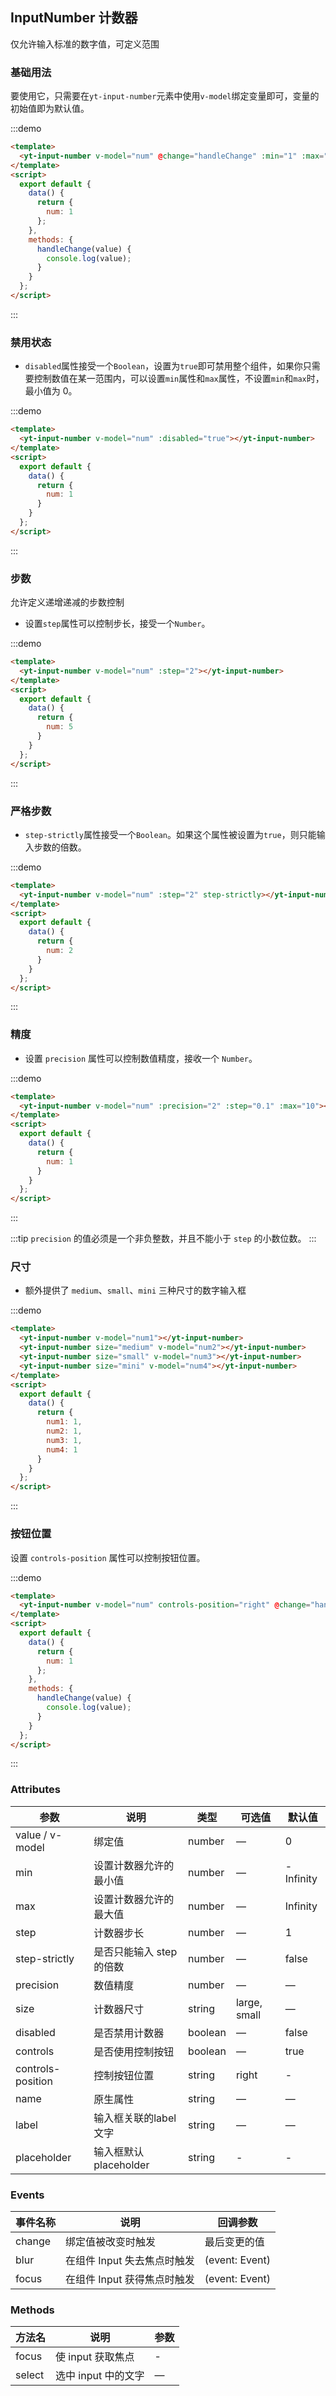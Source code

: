 ## InputNumber 计数器

仅允许输入标准的数字值，可定义范围

### 基础用法
要使用它，只需要在`yt-input-number`元素中使用`v-model`绑定变量即可，变量的初始值即为默认值。
<div class="demo-block">
 <yt-input-number v-model="num" @change="handleChange" :min="1" :max="10" label="描述文字"></yt-input-number>
</div>
<script>
  export default {
    data() {
      return {
        num: 1,
        num1: 1,
        num2: 1,
        num3: 2,
        num4: 1,
        num5: 1,
        num6: 1,
        num7: 1,
        num8: 1,
        num9: 1
      };
    },
    methods: {
      handleChange(value) {
        console.log(value);
      }
    }
  };
</script>

:::demo 
```html
<template>
  <yt-input-number v-model="num" @change="handleChange" :min="1" :max="10" label="描述文字"></yt-input-number>
</template>
<script>
  export default {
    data() {
      return {
        num: 1
      };
    },
    methods: {
      handleChange(value) {
        console.log(value);
      }
    }
  };
</script>
```
:::

### 禁用状态

 - `disabled`属性接受一个`Boolean`，设置为`true`即可禁用整个组件，如果你只需要控制数值在某一范围内，可以设置`min`属性和`max`属性，不设置`min`和`max`时，最小值为 0。
<div class="demo-block">
    <yt-input-number v-model="num1" :disabled="true"></yt-input-number>
</div>

:::demo
```html
<template>
  <yt-input-number v-model="num" :disabled="true"></yt-input-number>
</template>
<script>
  export default {
    data() {
      return {
        num: 1
      }
    }
  };
</script>
```
:::

### 步数

允许定义递增递减的步数控制

 - 设置`step`属性可以控制步长，接受一个`Number`。
<div class="demo-block">
  <yt-input-number v-model="num2" :step="2"></yt-input-number>
</div>

:::demo
```html
<template>
  <yt-input-number v-model="num" :step="2"></yt-input-number>
</template>
<script>
  export default {
    data() {
      return {
        num: 5
      }
    }
  };
</script>
```
:::

### 严格步数

- `step-strictly`属性接受一个`Boolean`。如果这个属性被设置为`true`，则只能输入步数的倍数。
<div class="demo-block">
 <yt-input-number v-model="num3" :step="2" step-strictly></yt-input-number>
</div>

:::demo
```html
<template>
  <yt-input-number v-model="num" :step="2" step-strictly></yt-input-number>
</template>
<script>
  export default {
    data() {
      return {
        num: 2
      }
    }
  };
</script>
```
:::


### 精度

- 设置 `precision` 属性可以控制数值精度，接收一个 `Number`。
<div class="demo-block">
    <yt-input-number v-model="num4" :precision="2" :step="0.1" :max="10"></yt-input-number>
</div>

:::demo
```html
<template>
  <yt-input-number v-model="num" :precision="2" :step="0.1" :max="10"></yt-input-number>
</template>
<script>
  export default {
    data() {
      return {
        num: 1
      }
    }
  };
</script>
```

:::

:::tip
`precision` 的值必须是一个非负整数，并且不能小于 `step` 的小数位数。
:::

### 尺寸

- 额外提供了 `medium`、`small`、`mini` 三种尺寸的数字输入框
 <div class="demo-block">
   <yt-input-number v-model="num5"></yt-input-number>
  <yt-input-number size="medium" v-model="num6"></yt-input-number>
  <yt-input-number size="small" v-model="num7"></yt-input-number>
  <yt-input-number size="mini" v-model="num8"></yt-input-number>
 </div>

:::demo

```html
<template>
  <yt-input-number v-model="num1"></yt-input-number>
  <yt-input-number size="medium" v-model="num2"></yt-input-number>
  <yt-input-number size="small" v-model="num3"></yt-input-number>
  <yt-input-number size="mini" v-model="num4"></yt-input-number>
</template>
<script>
  export default {
    data() {
      return {
        num1: 1,
        num2: 1,
        num3: 1,
        num4: 1
      }
    }
  };
</script>
```
:::

### 按钮位置
设置 `controls-position` 属性可以控制按钮位置。
<div class="demo-block">
  <yt-input-number v-model="num9" controls-position="right" @change="handleChange" :min="1" :max="10"></yt-input-number>
</div>

:::demo 
```html
<template>
  <yt-input-number v-model="num" controls-position="right" @change="handleChange" :min="1" :max="10"></yt-input-number>
</template>
<script>
  export default {
    data() {
      return {
        num: 1
      };
    },
    methods: {
      handleChange(value) {
        console.log(value);
      }
    }
  };
</script>
```
:::

### Attributes
| 参数      | 说明          | 类型      | 可选值                           | 默认值  |
|----------|-------------- |----------|--------------------------------  |-------- |
| value / v-model    | 绑定值         | number | — | 0 |
| min      | 设置计数器允许的最小值 | number | — | -Infinity |
| max      | 设置计数器允许的最大值 | number | — | Infinity |
| step     | 计数器步长           | number   | — | 1 |
| step-strictly | 是否只能输入 step 的倍数 | number   | — | false |
| precision| 数值精度             | number   | — | — |
| size     | 计数器尺寸           | string   | large, small | — |
| disabled | 是否禁用计数器        | boolean | — | false |
| controls | 是否使用控制按钮        | boolean | — | true |
| controls-position | 控制按钮位置 | string | right | - |
| name | 原生属性 | string | — | — |
| label | 输入框关联的label文字 | string | — | — |
| placeholder | 输入框默认 placeholder | string | - | - |

### Events
| 事件名称 | 说明 | 回调参数 |
|---------|--------|---------|
| change | 绑定值被改变时触发 | 最后变更的值 |
| blur | 在组件 Input 失去焦点时触发 | (event: Event) |
| focus | 在组件 Input 获得焦点时触发 | (event: Event) |

### Methods
| 方法名 | 说明 | 参数 |
| ---- | ---- | ---- |
| focus | 使 input 获取焦点 | - |
| select | 选中 input 中的文字 | — |
